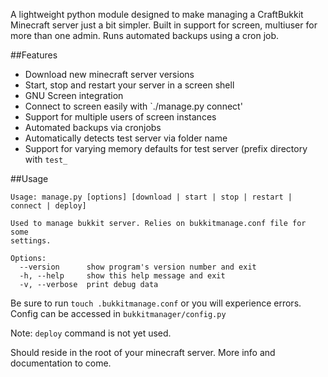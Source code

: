A lightweight python module designed to make managing a CraftBukkit Minecraft server just a bit simpler.  Built in support for screen, multiuser for more than one admin.  Runs automated backups using a cron job.

##Features
- Download new minecraft server versions
- Start, stop and restart your server in a screen shell
- GNU Screen integration
- Connect to screen easily with `./manage.py connect'
- Support for multiple users of screen instances
- Automated backups via cronjobs
- Automatically detects test server via folder name
- Support for varying memory defaults for test server (prefix directory with `test_`

##Usage

```
Usage: manage.py [options] [download | start | stop | restart | connect | deploy]

Used to manage bukkit server. Relies on bukkitmanage.conf file for some
settings.

Options:
  --version      show program's version number and exit
  -h, --help     show this help message and exit
  -v, --verbose  print debug data
```

Be sure to run `touch .bukkitmanage.conf` or you will experience errors.  Config can be accessed in `bukkitmanager/config.py`

Note: `deploy` command is not yet used.

Should reside in the root of your minecraft server.  More info and documentation to come.  

